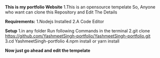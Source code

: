 **This is my portfolio Website**
   1.This is an opensource tempelate So, Anyone who want can clone this Repository and Edit The Details

**Requirements:**
   1.Nodejs Installed
   2.A Code Editor

**Setup**
   1.in any folder Run following Commands in the terminal
   2.git clone https://github.com/YashmeetSingh-portfolio/YashmeetSingh-portfolio.git
   3.cd YashmeetSingh-portfolio
   4.npm install or yarn install

**Now just go ahead and edit the tempelate**
